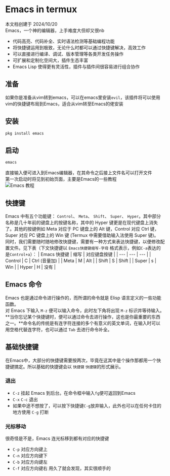 # Emacs in termux
本文档创建于 2024/10/20  
Emacs，一个神的编辑器，上手难度大但却又很nb
- 代码高亮、代码补全、实时语法检测等基础编程功能
- 将快捷键运用到极致，无论什么时都可以通过快捷键解决，高效工作
- 可以直接进行编译、调试、版本管理等各类开发任务操作
- 可扩展和定制化空间大，插件生态丰富
- Emacs Lisp 使得更有灵活性，插件与插件间很容易进行组合协作
## 准备
如果你是准备从vim转到emacs，可以在emacs里安装`evil`，该插件将可以使用vim的快捷键布局到Emacs，适合从vim转至Emacs的佬安装
## 安装
```bash
pkg install emacs
```
## 启动
```bash
emacs
```
直接输入便可进入到Emacs编辑器，在其命令之后接上文件名可以打开文件  
第一次启动时将见到初始页面，主要是Emacs的一些教程  
![Emacs 教程](../_img/termux/emacs-setup.jpg)
## 快捷键
Emacs 中有五个功能键： `Control`、 `Meta`、 `Shift`、 `Super`、 `Hyper`。其中部分名称是几十年前的键盘上的按键名称，其中的 Hyper 键更是在现代键盘上消失了。其他的按键例如 Meta 对应于 PC 键盘上的 Alt 键，Control 对应 Ctrl 键，Super 对应 PC 键盘上的 Win 键 (Termux 中需要借助输入法使用 Super 键)。  
 同时，我们需要随时随地修改快捷键，需要有一种方式来表达快捷键，以便修改配置文件。见下表（下文快捷键以 `Emacs快捷键缩写-字母` 格式表示，例如`C-a`表达的是`Control+a`）：
| Emacs 快捷键 | 缩写 | 对应键盘按键 |
| --- | --- | --- |
| Control | C | Ctrl (音量加) |
| Meta | M | Alt |
| Shift | S | Shift |
| Super | s | Win |
| Hyper | H | 没有 |
## Emacs 命令
Emacs 也是通过命令进行操作的，而所谓的命令就是 Elisp 语言定义的一些功能函数。  
对 Emacs 下输入 `M-z` 便可以输入命令，此时左下角将出现 `M-z` 标识并等待输入。**当你忘记某个快捷键时，便可以通过命令去进行操作，这也是你最重要的东西之一。**命令名的传统是有连字符连接的多个有意义的英文单词，在输入时可以用空格代替连字符，也可以通过 `Tab` 去进行命令补全。
## 基础快捷键
在Emacs中，大部分的快捷键需要按两次，毕竟在这其中是个操作那都用一个快捷键搞定。所以基础的快捷键会以 `快捷键` `快捷键`的形式展示。
### 退出
- `C-z` 挂起 Emacs 到后台。在命令框中输入`fg`便可返回到Emacs
- `C-x` `C-c` 退出
- 如果中途不想按了，可以按下快捷键`C-g`放弃输入，此外也可以在任何卡住的地方使用 `C-g` 打断
### 光标移动
很奇怪是不是，Emacs 连光标移到都有对应的快捷键
- `C-p` 对应方向键上
- `C-n` 对应方向键下
- `C-b` 对应方向键左
- `C-f` 对应方向键右
用久了就会发现，其实很顺手的